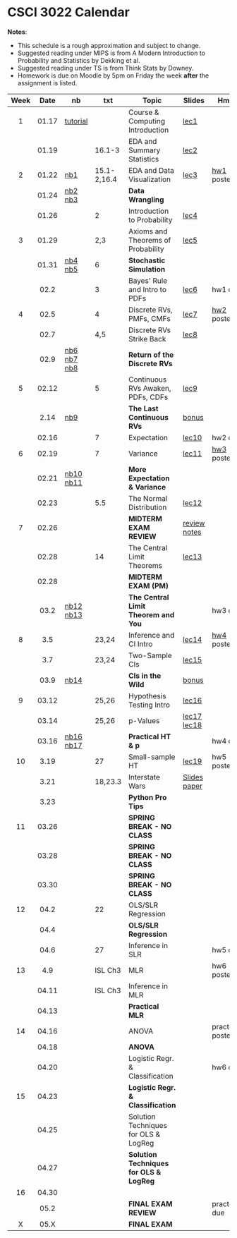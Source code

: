 # CSCI 3022 Calendar

**Notes**:
- This schedule is a rough approximation and subject to change.
- Suggested reading under MIPS is from A Modern Introduction to Probability and Statistics by Dekking et al. 
- Suggested reading under TS is from Think Stats by Downey. 
- Homework is due on Moodle by 5pm on Friday the week **after** the assignment is listed. 

|Week| Date | nb      | txt       |        Topic             	             | Slides    | Hmwk  	  | 
|:--:|:----:| --------|-----------|----------------------------------------|--------------|-----------|
|1   |01.17 | [tutorial](https://github.com/dblarremore/csci3022/blob/master/notebooks/NumpyPandasTutorial.ipynb)	    |           |Course & Computing Introduction 		 | [lec1](https://github.com/dblarremore/csci3022/blob/master/slides/lec1.pdf)      |	|
|    |01.19 | 	    |16.1-3  |EDA and Summary Statistics 				 | [lec2](https://github.com/dblarremore/csci3022/blob/master/slides/lec2.pdf)      |	|
|2   |01.22 | [nb1](https://github.com/dblarremore/csci3022/blob/master/notebooks/nb01_pandas_titanic.ipynb)	    |15.1-2,16.4|EDA and Data Visualization 			 | [lec3](https://github.com/dblarremore/csci3022/blob/master/slides/lec3.pdf)      |[hw1](https://github.com/dblarremore/csci3022/tree/master/homework/homework1) posted 		|
|    |01.24 | [nb2](https://github.com/dblarremore/csci3022/blob/master/notebooks/nb02_summarystats_weather.ipynb) [nb3](https://github.com/dblarremore/csci3022/blob/master/notebooks/nb03_graphical_summaries_wrangling.ipynb)	 |           |**Data Wrangling**						 |       |	|
|    |01.26 |	    |2          |Introduction to Probability 			 | [lec4](https://github.com/dblarremore/csci3022/blob/master/slides/lec4.pdf)      |	|
|3   |01.29 |	    |2,3        |Axioms and Theorems of Probability 	 | [lec5](https://github.com/dblarremore/csci3022/blob/master/slides/lec5.pdf)      |	|
|    |01.31 | [nb4](https://github.com/dblarremore/csci3022/blob/master/notebooks/nb04_stochastic_simulation.ipynb) [nb5](https://github.com/dblarremore/csci3022/blob/master/notebooks/nb05_condl_total_prob.ipynb)	    |6          |**Stochastic Simulation**				 |       |	|
|    |02.2  |	    |3          |Bayes' Rule and Intro to PDFs 			 | [lec6](https://github.com/dblarremore/csci3022/blob/master/slides/lec6.pdf)      |hw1 due|
|4   |02.5  |	    |4          |Discrete RVs, PMFs, CMFs 				 | [lec7](https://github.com/dblarremore/csci3022/blob/master/slides/lec7.pdf)      |[hw2](https://github.com/dblarremore/csci3022/tree/master/homework/homework2) posted|
|    |02.7  |	    |4,5        |Discrete RVs Strike Back				 | [lec8](https://github.com/dblarremore/csci3022/blob/master/slides/lec8.pdf)      |	|
|    |02.9  | [nb6](https://github.com/dblarremore/csci3022/blob/master/notebooks/nb06_bayes_LTP.ipynb) [nb7](https://github.com/dblarremore/csci3022/blob/master/notebooks/nb07_discrete_rvs.ipynb) [nb8](https://github.com/dblarremore/csci3022/blob/master/notebooks/nb08_more_discrete_rvs.ipynb)	    |           |**Return of the Discrete RVs**			 |       |	|
|5   |02.12 |	    |5          |Continuous RVs Awaken, PDFs, CDFs		 | [lec9](https://github.com/dblarremore/csci3022/blob/master/slides/lec9.pdf)      |	|
|    |2.14  | [nb9](https://github.com/dblarremore/csci3022/blob/master/notebooks/nb09_continuousRVs.ipynb)	    |           |**The Last Continuous RVs**			 | [bonus](https://github.com/dblarremore/csci3022/blob/master/slides/bonus.pdf)      |	|
|    |02.16 |	    |7          |Expectation 							 | [lec10](https://github.com/dblarremore/csci3022/blob/master/slides/lec10.pdf)      |hw2 due|
|6   |02.19 |	    |7          |Variance								 | [lec11](https://github.com/dblarremore/csci3022/blob/master/slides/lec11.pdf)      |[hw3](https://github.com/dblarremore/csci3022/tree/master/homework/homework3) posted|
|    |02.21 | [nb10](https://github.com/dblarremore/csci3022/blob/master/notebooks/nb10_expectation.ipynb) [nb11](https://github.com/dblarremore/csci3022/blob/master/notebooks/nb11_exp_and_var.ipynb)	    |           |**More Expectation & Variance** 		 |       |	|
|    |02.23 |	    |5.5        |The Normal Distribution 				 | [lec12](https://github.com/dblarremore/csci3022/blob/master/slides/lec12.pdf)      		 |	|
|7   |02.26 |	    |           |**MIDTERM EXAM REVIEW** 				 | [review notes](https://github.com/dblarremore/csci3022/blob/master/slides/midterm_review.pdf)      		 |	|
|    |02.28 |	    |14         |The Central Limit Theorems 			 | [lec13](https://github.com/dblarremore/csci3022/blob/master/slides/lec13.pdf)       |	|
|    |02.28 |	    |           |**MIDTERM EXAM (PM)** 					 |       |	|
|    |03.2  | [nb12](https://github.com/dblarremore/csci3022/blob/master/notebooks/nb12_normal.ipynb) [nb13](https://github.com/dblarremore/csci3022/blob/master/notebooks/nb13_centrallimitthm.ipynb) |           |**The Central Limit Theorem and You**	 |       |hw3 due|
|8   |3.5	|	    |23,24      |Inference and CI Intro					 | [lec14](https://github.com/dblarremore/csci3022/blob/master/slides/lec14.pdf)      |[hw4](https://github.com/dblarremore/csci3022/tree/master/homework/homework4) posted|
|    |3.7	|	    |23,24      |Two-Sample CIs 						 | [lec15](https://github.com/dblarremore/csci3022/blob/master/slides/lec15.pdf)      |	|
|    |03.9  | [nb14](https://github.com/dblarremore/csci3022/blob/master/notebooks/nb14_confidenceintervals.ipynb)	    |           |**CIs in the Wild** 					 | [bonus](https://github.com/dblarremore/csci3022/blob/master/slides/lec15_bonus.pdf)      |	|
|9   |03.12 |	    |25,26      |Hypothesis Testing Intro 				 |  [lec16](https://github.com/dblarremore/csci3022/blob/master/slides/lec16.pdf)     |	|
|    |03.14 | 	    |25,26      |p-Values 								 |  [lec17](https://github.com/dblarremore/csci3022/blob/master/slides/lec17.pdf)  [lec18](https://github.com/dblarremore/csci3022/blob/master/slides/lec18.pdf)   |	|
|    |03.16 | [nb16](https://github.com/dblarremore/csci3022/blob/master/notebooks/nb16_ht.ipynb) [nb17](https://github.com/dblarremore/csci3022/blob/master/notebooks/nb17_pvals.ipynb)	    |           |**Practical HT & p**					 |       |hw4 due|
|10  |3.19  |	    |27         |Small-sample HT 						 | [lec19](https://github.com/dblarremore/csci3022/blob/master/slides/lec19.pdf)      |hw5 posted|
|    |3.21  |	    |18,23.3    | Interstate Wars 						 | [Slides](http://santafe.edu/~aaronc/slides/Clauset_2018_CSCI3022.pdf) [paper](http://advances.sciencemag.org/content/4/2/eaao3580)     |	|
|    |3.23  |	    |           |**Python Pro Tips** 				 |       |	|
|11  |03.26 |	    |           |**SPRING BREAK - NO CLASS**			 |       |	|
|    |03.28 |	    |           |**SPRING BREAK - NO CLASS**			 |       |	|
|    |03.30 |	    |           |**SPRING BREAK - NO CLASS**			 |       |	|
|12  |04.2  |	    |22         |OLS/SLR Regression						 |       |	|
|    |04.4  |	    |           |**OLS/SLR Regression**					 |       |	|
|    |04.6  |	    |27         |Inference in SLR						 |       |hw5 due|
|13  |4.9	|	    |ISL Ch3    |MLR 									 |       |hw6 posted|
|    |04.11 |	    |ISL Ch3    |Inference in MLR						 |       |	|
|    |04.13 |	    |           |**Practical MLR** 						 |       |	|
|14  |04.16 |	    |           |ANOVA								 	 |       |practicum posted|
|    |04.18 |	    |           |**ANOVA** 								 |       |	|
|    |04.20 |	    |           |Logistic Regr. & Classification         |       |hw6 due|
|15  |04.23 |	    |           |**Logistic Regr. & Classification**     |       |	|
|    |04.25 |	    |           |Solution Techniques for OLS & LogReg    |       |	|
|    |04.27 | 	    |           |**Solution Techniques for OLS & LogReg**|       |	|
|16  |04.30 |	    |           |										 |       |	|
|    |05.2  |	    |           |**FINAL EXAM REVIEW**					 |       |practicum due|
|X   |05.X  |	    |           |**FINAL EXAM**							 |       ||